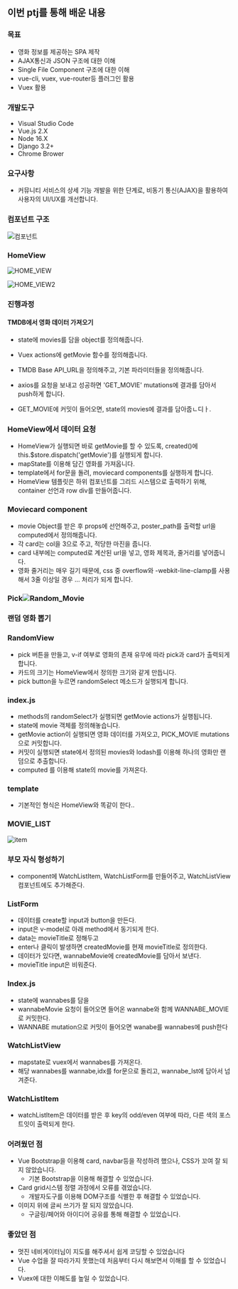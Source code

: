 ## 이번 ptj를 통해 배운 내용

### 목표

- 영화 정보를 제공하는 SPA 제작
- AJAX통신과 JSON 구조에 대한 이해
- Single File Component 구조에 대한 이해
- vue-cli, vuex, vue-router등 플러그인 활용
- Vuex 활용

### 개발도구

- Visual Studio Code
- Vue.js 2.X
- Node 16.X
- Django 3.2+
- Chrome Brower

### 요구사항 

- 커뮤니티 서비스의 상세 기능 개발을 위한 단계로, 비동기 통신(AJAX)을 활용하여 사용자의
  UI/UX를 개선합니다.

### 컴포넌트 구조

![컴포넌트](README_동완.assets/컴포넌트.PNG)



### HomeView

![HOME_VIEW](README_동완.assets/HOME_VIEW.PNG)



![HOME_VIEW2](README_동완.assets/HOME_VIEW2.PNG)



### 진행과정

#### TMDB에서 영화 데이터 가져오기

- state에 movies를 담을 object를 정의해줍니다.

- Vuex actions에 getMovie 함수를 정의해줍니다.

- TMDB Base API_URL을 정의해주고, 기본 파라미터들을 정의해줍니다.
- axios를 요청을 보내고 성공하면 'GET_MOVIE' mutations에 결과를 담아서 push하게 합니다.
- GET_MOVIE에 커밋이 들어오면, state의 movies에 결과를 담아줍ㄴ디ㅏ.

### HomeView에서 데이터 요청

- HomeView가 실행되면 바로 getMovie를 할 수 있도록, created()에 this.$store.dispatch('getMovie')를 실행되게 합니다.
- mapState를 이용해 담긴 영화를 가져옵니다.
- template에서 for문을 돌려, moviecard components를 실행하게 합니다.
- HomeView 템플릿은 하위 컴포넌트를 그리드 시스템으로 출력하기 위해, container 선언과 row div를 만들어줍니다.

### Moviecard component

- movie Object를 받은 후 props에 선언해주고, poster_path를 출력할 url을 computed에서 정의해줍니다.
- 각 card는 col을 3으로 주고, 적당한 마진을 줍니다.
- card 내부에는 computed로 계산된 url을 넣고, 영화 제목과, 줄거리를 넣어줍니다.
- 영화 줄거리는 매우 길기 때문에, css 중 overflow와 -webkit-line-clamp를 사용해서 3줄 이상일 경우 ... 처리가 되게 합니다.



### Pick![Random_Movie](README_동완.assets/Random_Movie-16525033095461.PNG)

### 랜덤 영화 뽑기

### RandomView

- pick 버튼을 만들고, v-if 여부로 영화의 존재 유무에 따라 pick과 card가 출력되게 합니다.
- 카드의 크기는 HomeView에서 정의한 크기와 같게 만듭니다.
- pick button을 누르면 randomSelect 메소드가 실행되게 합니다.

### index.js

- methods의 randomSelect가 실행되면 getMovie actions가 실행됩니다.
- state에 movie 객체를 정의해놓습니다.
- getMovie action이 실행되면 영화 데이터를 가져오고, PICK_MOVIE mutations 으로 커밋합니다. 
- 커밋이 실행되면 state에서 정의된 movies와  lodash를 이용해 하나의 영화만 랜덤으로 추출합니다.
-  computed 를 이용해 state의 movie를 가져온다.

### template

- 기본적인 형식은 HomeView와 똑같이 한다..

### MOVIE_LIST

![item](README_동완.assets/item.PNG)



### 부모 자식 형성하기

- component에 WatchListItem, WatchListForm를 만들어주고, WatchListView 컴포넌트에도 추가해준다.

### ListForm

- 데이터를 create할 input과 button을 만든다. 
- input은 v-model로 아래 method에서 동기되게 한다.
- data는 movieTitle로 정해두고
- enter나 클릭이 발생하면 createdMovie를 현재 movieTitle로 정의한다.
- 데이터가 있다면, wannabeMovie에 createdMovie를 담아서 보낸다.
- movieTitle input은 비워준다.

### Index.js

- state에 wannabes를 담을 
- wannabeMovie 요청이 들어오면 들어온 wannabe와 함께 WANNABE_MOVIE로 커밋한다.
- WANNABE mutation으로 커밋이 들어오면 wanabe를 wannabes에 push한다

### WatchListView

- mapstate로 vuex에서 wannabes를 가져온다.
- 해당 wannabes를 wannabe,idx를 for문으로 돌리고, wannabe_lst에 담아서 넘겨준다.

### WatchListItem

- watchListItem은 데이터를 받은 후 key의 odd/even 여부에 따라, 다른 색의 포스트잇이 출력되게 한다.



### 어려웠던 점 

- Vue Bootstrap을 이용해 card, navbar등을 작성하려 했으나, CSS가 꼬여 잘 되지 않았습니다.
  - 기본 Bootstrap을 이용해 해결할 수 있었습니다.
- Card grid시스템 정렬 과정에서 오류를 겪었습니다.
  - 개발자도구를 이용해 DOM구조를 식별한 후 해결할 수 있었습니다.
- 이미지 위에 글씨 쓰기가 잘 되지 않았습니다.
  - 구글링/페어와 아이디어 공유를 통해 해결할 수 있었습니다.

### 좋았던 점

- 멋진 네비게이터님이 지도를 해주셔서 쉽게 코딩할 수 있었습니다
- Vue 수업을 잘 따라가지 못했는데 처음부터 다시 해보면서 이해를 할 수 있었습니다.
- Vuex에 대한 이해도를 높일 수 있었습니다.